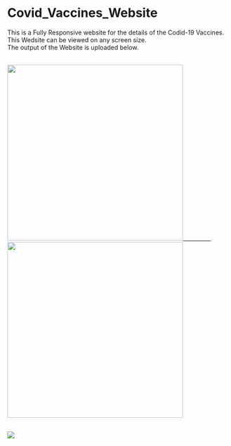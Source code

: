 # Covid_Vaccines_Website
This is a Fully Responsive website for the details of the Codid-19 Vaccines.<br>
This Wedsite can be viewed on any screen size.<br>
The output of the Website is uploaded below.<br>
<br>
<p><img src="https://user-images.githubusercontent.com/87370712/133818782-ed90b00d-db95-4221-8ece-345f3c9cfabe.png" width=400px><span>__________</span><img src="https://user-images.githubusercontent.com/87370712/133818691-e41d6c76-1637-4784-8a3d-74cd1b1beb52.png" width = 400px></p>
<br>
<img src="https://user-images.githubusercontent.com/87370712/133817643-62bcfa13-e779-4316-803b-a5fd783f5f42.png">

